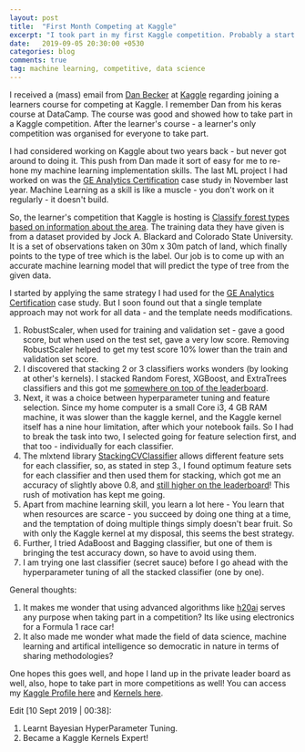 ```yaml
---
layout: post
title:  "First Month Competing at Kaggle"
excerpt: "I took part in my first Kaggle competition. Probably a start of my competitive machine learning journey."
date:   2019-09-05 20:30:00 +0530
categories: blog
comments: true
tag: machine learning, competitive, data science
---
```


I received a (mass) email from [Dan Becker](https://www.kaggle.com/dansbecker) at [Kaggle](https://www.kaggle.com) regarding joining a learners course for competing at Kaggle. I remember Dan from his keras course at DataCamp. The course was good and showed how to take part in a Kaggle competition. After the learner's course - a learner's only competition was organised for everyone to take part.

I had considered working on Kaggle about two years back - but never got around to doing it. This push from Dan made it sort of easy for me to re-hone my machine learning implementation skills. The last ML project I had worked on was the [GE Analytics Certification](https://ph.sheth.cc/blog/2018/12/17/2018_review/) case study in November last year. Machine Learning as a skill is like a muscle - you don't work on it regularly - it doesn't build.

So, the learner's competition that Kaggle is hosting is [Classify forest types based on information about the area](https://www.kaggle.com/c/learn-together). The training data they have given is from a dataset provided by Jock A. Blackard and Colorado State University. It is a set of observations taken on 30m x 30m patch of land, which finally points to the type of tree which is the label. Our job is to come up with an accurate machine learning model that will predict the type of tree from the given data.

I started by applying the same strategy I had used for the [GE Analytics Certification](https://ph.sheth.cc/blog/2018/12/17/2018_review/) case study. But I soon found out that a single template approach may not work for all data - and the template needs modifications.

1. RobustScaler, when used for training and validation set - gave a good score, but when used on the test set, gave a very low score. Removing RobustScaler helped to get my test score 10% lower than the train and validation set score.
2. I discovered that stacking 2 or 3 classifiers works wonders (by looking at other's kernels). I stacked Random Forest, XGBoost, and ExtraTrees classifiers and this got me [somewhere on top of the leaderboard](https://twitter.com/_phsheth/status/1168844518143082498).
3. Next, it was a choice between hyperparameter tuning and feature selection. Since my home computer is a small Core i3, 4 GB RAM machine, it was slower than the kaggle kernel, and the Kaggle kernel itself has a nine hour limitation, after which your notebook fails. So I had to break the task into two, I selected going for feature selection first, and that too - individually for each classifier.
4. The mlxtend library [StackingCVClassifier](http://rasbt.github.io/mlxtend/user_guide/classifier/StackingCVClassifier/#example-3-stacked-cv-classification-and-gridsearch) allows different feature sets for each classifier, so, as stated in step 3., I found optimum feature sets for each classifier and then used them for stacking, which got me an accuracy of slightly above 0.8, and [still higher on the leaderboard](https://twitter.com/_phsheth/status/1169215304053874689)! This rush of motivation has kept me going.
5. Apart from machine learning skill, you learn a lot here - You learn that when resources are scarce - you succeed by doing one thing at a time, and the temptation of doing multiple things simply doesn't bear fruit. So with only the Kaggle kernel at my disposal, this seems the best strategy.
6. Further, I tried AdaBoost and Bagging classifier, but one of them is bringing the test accuracy down, so have to avoid using them.
7. I am trying one last classifier (secret sauce) before I go ahead with the hyperparameter tuning of all the stacked classifier (one by one).

General thoughts:
1. It makes me wonder that using advanced algorithms like [h20ai](https://www.h2o.ai/) serves any purpose when taking part in a competition? Its like using electronics for a Formula 1 race car!
2. It also made me wonder what made the field of data science, machine learning and artifical intelligence so democratic in nature in terms of sharing methodologies?


One hopes this goes well, and hope I land up in the private leader board as well, also, hope to take part in more competitions as well! You can access my [Kaggle Profile here](https://www.kaggle.com/phsheth/) and [Kernels here](https://www.kaggle.com/phsheth/kernels).

Edit [10 Sept 2019 | 00:38]:
1. Learnt Bayesian HyperParameter Tuning.
2. Became a Kaggle Kernels Expert!